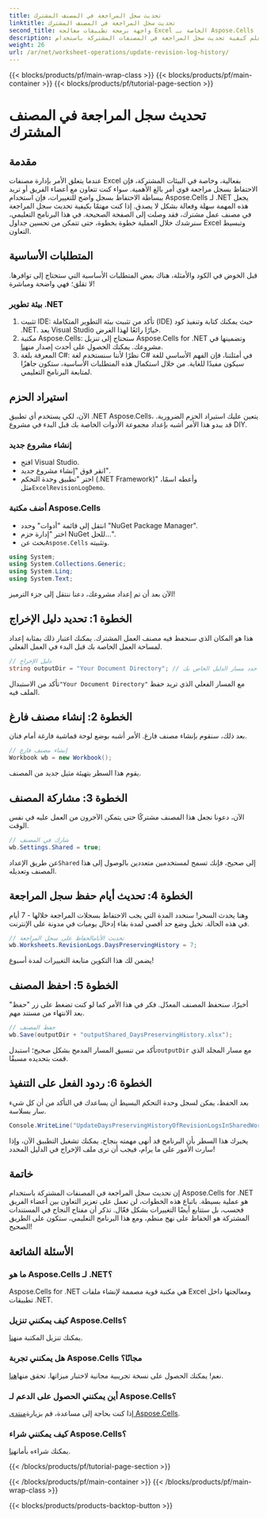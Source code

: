 ```yaml
---
title: تحديث سجل المراجعة في المصنف المشترك
linktitle: تحديث سجل المراجعة في المصنف المشترك
second_title: واجهة برمجة تطبيقات معالجة Excel الخاصة بـ Aspose.Cells .NET
description: تعلم كيفية تحديث سجل المراجعة في المصنفات المشتركة باستخدام Aspose.Cells for .NET. قم بتبسيط التعاون والحفاظ على سجلات مستندات واضحة.
weight: 26
url: /ar/net/worksheet-operations/update-revision-log-history/
---
```


{{< blocks/products/pf/main-wrap-class >}}
{{< blocks/products/pf/main-container >}}
{{< blocks/products/pf/tutorial-page-section >}}

# تحديث سجل المراجعة في المصنف المشترك

## مقدمة
عندما يتعلق الأمر بإدارة مصنفات Excel بفعالية، وخاصة في البيئات المشتركة، فإن الاحتفاظ بسجل مراجعة قوي أمر بالغ الأهمية. سواء كنت تتعاون مع أعضاء الفريق أو تريد ببساطة الاحتفاظ بسجل واضح للتغييرات، فإن استخدام Aspose.Cells لـ .NET يجعل هذه المهمة سهلة وفعالة بشكل لا يصدق. إذا كنت مهتمًا بكيفية تحديث سجل المراجعة في مصنف عمل مشترك، فقد وصلت إلى الصفحة الصحيحة. في هذا البرنامج التعليمي، سنرشدك خلال العملية خطوة بخطوة، حتى تتمكن من تحسين جداول Excel وتبسيط التعاون.
## المتطلبات الأساسية
قبل الخوض في الكود والأمثلة، هناك بعض المتطلبات الأساسية التي ستحتاج إلى توافرها. لا تقلق؛ فهي واضحة ومباشرة!
### بيئة تطوير .NET
1. تثبيت IDE: تأكد من تثبيت بيئة التطوير المتكاملة (IDE) حيث يمكنك كتابة وتنفيذ كود .NET. يعد Visual Studio خيارًا رائعًا لهذا الغرض.
2.  مكتبة Aspose.Cells: ستحتاج إلى تنزيل Aspose.Cells for .NET وتضمينها في مشروعك. يمكنك الحصول على أحدث إصدار من[هنا](https://releases.aspose.com/cells/net/).
3. المعرفة بلغة C#: نظرًا لأننا سنستخدم لغة C# في أمثلتنا، فإن الفهم الأساسي للغة سيكون مفيدًا للغاية.
من خلال استكمال هذه المتطلبات الأساسية، ستكون جاهزًا لمتابعة البرنامج التعليمي.
## استيراد الحزم
الآن، لكي يستخدم أي تطبيق .NET Aspose.Cells، يتعين عليك استيراد الحزم الضرورية. قد يبدو هذا الأمر أشبه بإعداد مجموعة الأدوات الخاصة بك قبل البدء في مشروع DIY.
### إنشاء مشروع جديد
- افتح Visual Studio.
- انقر فوق "إنشاء مشروع جديد".
-  اختر "تطبيق وحدة التحكم (.NET Framework)" وأعطه اسمًا، مثل`ExcelRevisionLogDemo`.
### أضف مكتبة Aspose.Cells
- انتقل إلى قائمة "أدوات" وحدد "NuGet Package Manager".
- اختر "إدارة حزم NuGet للحل...".
-  بحث عن`Aspose.Cells` وتثبيته.
```csharp
using System;
using System.Collections.Generic;
using System.Linq;
using System.Text;
```
الآن بعد أن تم إعداد مشروعك، دعنا ننتقل إلى جزء الترميز!
## الخطوة 1: تحديد دليل الإخراج
هذا هو المكان الذي سنحفظ فيه مصنف العمل المشترك. يمكنك اعتبار ذلك بمثابة إعداد لمساحة العمل الخاصة بك قبل البدء في العمل الفعلي.
```csharp
// دليل الإخراج
string outputDir = "Your Document Directory"; // حدد مسار الدليل الخاص بك
```
 تأكد من الاستبدال`"Your Document Directory"` مع المسار الفعلي الذي تريد حفظ الملف فيه. 
## الخطوة 2: إنشاء مصنف فارغ
بعد ذلك، سنقوم بإنشاء مصنف فارغ. الأمر أشبه بوضع لوحة قماشية فارغة أمام فنان.
```csharp
// إنشاء مصنف فارغ
Workbook wb = new Workbook();
```
يقوم هذا السطر بتهيئة مثيل جديد من المصنف. 
## الخطوة 3: مشاركة المصنف
الآن، دعونا نجعل هذا المصنف مشتركًا حتى يتمكن الآخرون من العمل عليه في نفس الوقت. 
```csharp
// شارك في المصنف
wb.Settings.Shared = true;
```
 عن طريق الإعداد`Shared` إلى صحيح، فإنك تسمح لمستخدمين متعددين بالوصول إلى هذا المصنف وتعديله.
## الخطوة 4: تحديث أيام حفظ سجل المراجعة
وهنا يحدث السحر! سنحدد المدة التي يجب الاحتفاظ بسجلات المراجعة خلالها - 7 أيام في هذه الحالة. تخيل وضع حد أقصى لمدة بقاء إدخال يوميات في مدونة على الإنترنت. 
```csharp
// تحديث الأيامالحفاظ على سجل المراجعة
wb.Worksheets.RevisionLogs.DaysPreservingHistory = 7;
```
يضمن لك هذا التكوين متابعة التغييرات لمدة أسبوع!
## الخطوة 5: احفظ المصنف
أخيرًا، سنحفظ المصنف المعدّل. فكر في هذا الأمر كما لو كنت تضغط على زر "حفظ" بعد الانتهاء من مستند مهم.
```csharp
// حفظ المصنف
wb.Save(outputDir + "outputShared_DaysPreservingHistory.xlsx");
```
 تأكد من تنسيق المسار المدمج بشكل صحيح؛ استبدل`outputDir` مع مسار المجلد الذي قمت بتحديده مسبقًا.
## الخطوة 6: ردود الفعل على التنفيذ
بعد الحفظ، يمكن لسجل وحدة التحكم البسيط أن يساعدك في التأكد من أن كل شيء سار بسلاسة. 
```csharp
Console.WriteLine("UpdateDaysPreservingHistoryOfRevisionLogsInSharedWorkbook executed successfully.");
```
يخبرك هذا السطر بأن البرنامج قد أنهى مهمته بنجاح. يمكنك تشغيل التطبيق الآن، وإذا سارت الأمور على ما يرام، فيجب أن ترى ملف الإخراج في الدليل المحدد!
## خاتمة
إن تحديث سجل المراجعة في المصنفات المشتركة باستخدام Aspose.Cells for .NET هو عملية بسيطة. باتباع هذه الخطوات، لن تعمل على تعزيز التعاون بين أعضاء الفريق فحسب، بل ستتابع أيضًا التغييرات بشكل فعّال. تذكر أن مفتاح النجاح في المستندات المشتركة هو الحفاظ على نهج منظم، ومع هذا البرنامج التعليمي، ستكون على الطريق الصحيح!
## الأسئلة الشائعة
### ما هو Aspose.Cells لـ .NET؟
Aspose.Cells for .NET هي مكتبة قوية مصممة لإنشاء ملفات Excel ومعالجتها داخل تطبيقات .NET.
### كيف يمكنني تنزيل Aspose.Cells؟
 يمكنك تنزيل المكتبة من[هنا](https://releases.aspose.com/cells/net/).
### هل يمكنني تجربة Aspose.Cells مجانًا؟
 نعم! يمكنك الحصول على نسخة تجريبية مجانية لاختبار ميزاتها. تحقق منها[هنا](https://releases.aspose.com/).
### أين يمكنني الحصول على الدعم لـ Aspose.Cells؟
 إذا كنت بحاجة إلى مساعدة، قم بزيارة[منتدى Aspose.Cells](https://forum.aspose.com/c/cells/9).
### كيف يمكنني شراء Aspose.Cells؟
 يمكنك شراءه بأمان[هنا](https://purchase.aspose.com/buy).

{{< /blocks/products/pf/tutorial-page-section >}}

{{< /blocks/products/pf/main-container >}}
{{< /blocks/products/pf/main-wrap-class >}}

{{< blocks/products/products-backtop-button >}}
